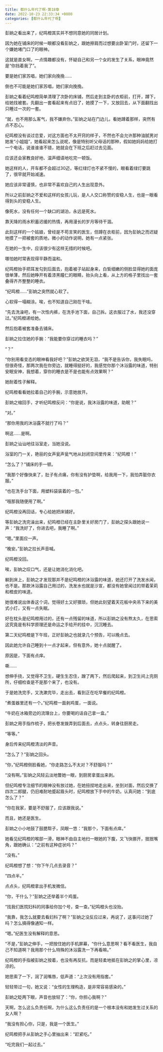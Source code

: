 ```yaml
---
title: 都什么年代了啊-第18章
date: 2022-10-23 22:33:34 +0800
categories: [都什么年代了啊]
---
```


彭姠之看出来了，纪鸣橙其实并不想同意她的同居计划。

因为她在铺床的时候一眼都没看彭姠之，跟她擦肩而过想要出卧室门时，还留下一个嫌她堵门口了的眼神。

这就是直女啊，一点情趣都没有，怀疑自己和另一个女的发生了关系，眼神竟然是“你挡着我了”。

要是她们家苏唱，她们家向挽挽……

倒也不可能是她们家苏唱，她们家向挽挽。

彭姠之看着纪鸣橙简单清理了次卧的床铺，然后走到主卧的衣柜前，打开，蹲下，给她找被套。先翻出一套看起来有点旧了，她摸了一下，又放回去，从下面翻找出只睡过一次的一套。

“就，也不用那么客气，我不嫌弃你。”彭姠之站在门边儿，看她蹲着那样，突然有点不忍心。

纪鸣橙没有谈过恋爱，对这方面也不太开窍的样子，不然也不会允许那种油腻男对她发“小姐姐”，她看起来怎么说呢，像是特别听父母话的那种，假如她妈妈给她打一个电话，说谁谁谁不错，她就会在下班之后赶过去见面。

应该还会家教良好地、温声细语地吃完一顿饭。

她这样的人，开车都不会超过30迈，等红绿灯也不紧不慢的，眼看着绿灯要跳了，很早就开始减速。

她应该非常谨慎，也非常不喜欢自己的人生出现意外。

所以之前彭姠之不爱和这样的女孩儿玩，是人人交口称赞的安稳人生，也是一眼看得到头的安稳人生。

像死水，没有任何一个缺口的湖泊，永远是死水。

靠天降的雨水积蓄迟缓的热情，再用漫长的岁月等待干涸。

此刻这样的一个姑娘，曾经是不苟言笑的医生，但蹲在衣柜前，因为彭姠之而迟疑地摸了一把被套的质地，微小的动作说明，她有一点紧张。

在她的一生中，应该很少有这样无措的时候吧。

哪怕她时常表现得平静而温和。

纪鸣橙抬手把耳发勾到后面去，抱着被子站起身来，白皙细嫩的侧脸显得她的面庞很单薄，然后她睁开有着漆黑瞳仁的眼睛，抬头向上看，从上方的格子里找出一套叠得齐齐整整的睡衣。

“纪鸣橙……”彭姠之突然就心软了。

心软得一塌糊涂。唉，也不知道自己刚在干啥。

“先去洗澡吧，有一次性内裤，在洗手池下面，自己拆。这衣服过了水，我还没穿过。”纪鸣橙递给她。

然后抱着被套准备去铺床。

彭姠之拉住她的手腕：“我能要你穿过的睡衣吗？”

“？”

“你别用看变态的眼神看我好吧？”彭姠之欲哭无泪，“我不是告诉你，我失眠吗，但很奇怪，那两次我在你旁边，就睡得挺好的，我感觉你那个沐浴露的味道，特别安眠安神，我想着，穿你的睡衣是不是也能有点效果啊？”

她耐着性子解释。

纪鸣橙看看她拉着自己的手腕，示意她放开。

彭姠之缩回手，才听纪鸣橙反问：“你是说，我沐浴露的味道，助眠？”

“对。”

“那你用我的沐浴露不就行了吗？”

啊这……是啊。

彭姠之讪讪地往浴室走，当她没说。

浴室的门一关，艳丽的女声瓮声瓮气地从封闭空间里传来：“纪鸣橙！”

“怎么了？”铺床的手一顿。

“我那个好像快来了，肚子有点痛，你有没有护垫啊，给我用一下，我怕弄脏你衣服。”

“也在洗手台下面，用塑料袋装着的一包。”

“哦那我随便用了啊。”

纪鸣橙没再回话，专心给她把床铺好。

等彭姠之洗完澡出来，纪鸣橙已经在主卧里关好房门了，彭姠之探头跟她说一声：“我洗好了，你进去吧，我睡了啊。”

“嗯。”里面应一声。

“晚安。”彭姠之拉长声音喊。

纪鸣橙没回。

唉，彭姠之叹口气，还是让她消化消化吧。

躺到床上，彭姠之才发现那并不是纪鸣橙的沐浴露的味道，她还打开了洗发水闻，也不是。那款沐浴露自己用过的，洗发水也就是沙宣，都没有她曾闻过的带着茉莉和橙皮的味道。

她很难说出体香这个词，觉得好土又好猥琐，但她此刻望着天花板中央吊下来的美式小灯，又有一点失眠。

好在枕头是纪鸣橙用过的，还有一点残留的味道，所以彭姠之没有熬太久，在思索这究竟是有科学原理还是命运之手给开的挂中，沉沉睡去。

第二天纪鸣橙是下午班，正好彭姠之也就录几个预告，可以晚点去。

因此她允许自己睡到十一点才起来，但有意外，她十点就醒了。

原因是，下面有点痒。

嘶……

想伸手挠，又觉得不卫生，硬生生忍住，蹭了两下，然后爬起来，到卫生间上完厕所，仔细检查是不是那个来了，也没有。

于是她洗完手，又洗漱完毕，走出去，看到正在吃早餐的纪鸣橙。

“煮蛋器里还有一个。”纪鸣橙一面剥鸡蛋，一面说。

“牛奶在冰箱旁边的流理台上，你要喝的话自己拿一盒。”

彭姠之用手指作梳子，把长卷发拨弄到后面去，点点头，转身往厨房走。

“等等。”

身后传来纪鸣橙清淡的声音。

“怎么了？”彭姠之回头。

“你，”纪鸣橙侧脸看她，“你走路怎么不太对？不舒服吗？”

“没有啊。”彭姠之风轻云淡地瞥她一眼，到厨房拿蛋出来剥。

但纪鸣橙专注细节的眼神没有放过她，在她扭捏地走出来，坐到对面，然后交换了四次二郎腿，仍旧难耐地蹙起眉头时，纪鸣橙放下手中的牛奶，认真问她：“到底怎么了？”

“你在我家，要是不舒服了，应该跟我说。”

而且，她还是医生。

彭姠之小小地鼓了鼓腮帮子，凤眼一悠：“我那个，下面有点痒。”

她看见纪鸣橙的喉部一滑，眼神不由自主地扫一眼她的下腹，又飞快挪开，抿抿嘴角，跟她确认：“之前有这种症状吗？”

“没有。”

纪鸣橙想了想：“你下午几点去录音？”

“四点半。”

点点头，纪鸣橙拿出手机发微信。

“你，干什么？”彭姠之还举着半个鸡蛋。

“找我们医院妇科的同事给你加个号，查一查。”纪鸣橙头也没抬。

“我靠，我怎么就要去看妇科了啊？”彭姠之没反应过来，再说了，这事问过她了吗？怎么搞得像通知一样。

“嗯。”纪医生没有解释的意思。

“不是，”彭姠之伸手，一把按住她的手机屏幕，“你什么意思啊？看不看医生，我自己不知道啊？我用那个什么特殊的沐浴露洗一下再看嘛。”

纪鸣橙的手指被彭姠之按着，也没有再反抗，而是轻柔地抵在彭姠之的掌心里，凉凉的。

她思索了一下，润了润嘴唇，低声道：“上次没有用指套。”

轻轻带过一句，她又说：“女性的生理构造，是非常容易感染的。”

彭姠之眨两下眼，声音也放轻了：“你，你担心我啊？”

天啊，怎么这么负责任啊，为什么这么负责任的是一个根本没有和她发生过关系的女人啊？

“我没有担心你，只是，我是一个医生。”

纪鸣橙把手从彭姠之手心里抽出来：“赶紧吃。”

“吃完我们一起过去。”

